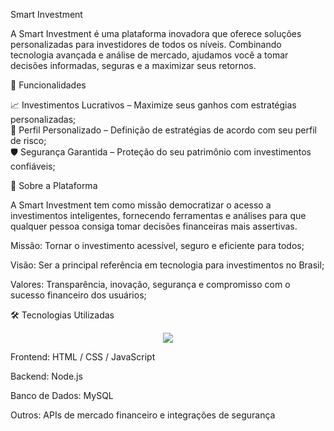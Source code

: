 Smart Investment

A Smart Investment é uma plataforma inovadora que oferece soluções personalizadas para investidores de todos os níveis. Combinando tecnologia avançada e análise de mercado, ajudamos você a tomar decisões informadas, seguras e a maximizar seus retornos.

🚀 Funcionalidades

📈 Investimentos Lucrativos – Maximize seus ganhos com estratégias personalizadas;<br>
🎯 Perfil Personalizado – Definição de estratégias de acordo com seu perfil de risco;<br>
🛡️ Segurança Garantida – Proteção do seu patrimônio com investimentos confiáveis;<br>

🌟 Sobre a Plataforma

A Smart Investment tem como missão democratizar o acesso a investimentos inteligentes, fornecendo ferramentas e análises para que qualquer pessoa consiga tomar decisões financeiras mais assertivas.

Missão: Tornar o investimento acessível, seguro e eficiente para todos;<br>

Visão: Ser a principal referência em tecnologia para investimentos no Brasil;<br>

Valores: Transparência, inovação, segurança e compromisso com o sucesso financeiro dos usuários;<br>

🛠️ Tecnologias Utilizadas
<div align="center"> <img src="https://skillicons.dev/icons?i=html,css,js,nodejs,mysql,github,git"> <br /> </div>

Frontend: HTML / CSS / JavaScript

Backend: Node.js

Banco de Dados: MySQL

Outros: APIs de mercado financeiro e integrações de segurança
